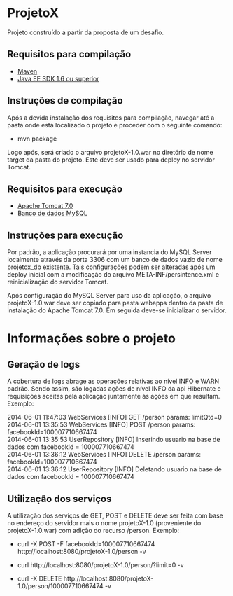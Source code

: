 ProjetoX
========
Projeto construído a partir da proposta de um desafio.

Requisitos para compilação
-------------------------------------------
 * [Maven](http://maven.apache.org/download.cgi)
 * [Java EE SDK 1.6 ou superior](http://www.oracle.com/technetwork/java/javaee/downloads/java-ee-sdk-7-downloads-1956236.html)

Instruções de compilação
------------------------------------

Após a devida instalação dos requisitos para compilação, navegar até a pasta onde está localizado o projeto e proceder com o seguinte comando:

* mvn package

Logo após, será criado o arquivo projetoX-1.0.war no diretório de nome target da pasta do projeto. Este deve ser usado para deploy no servidor Tomcat.

Requisitos para execução
-------------------------------------
* [Apache Tomcat 7.0](http://tomcat.apache.org/download-70.cgi)
* [Banco de dados MySQL](http://dev.mysql.com/downloads/mysql/5.6.html)

Instruções para execução
-------------------------------------
Por padrão, a aplicação procurará por uma instancia do MySQL Server localmente através da porta 3306 com um banco de dados vazio de nome projetox_db existente. Tais configurações podem ser alteradas após um deploy inicial com a modificação do arquivo META-INF/persintence.xml e reinicialização do servidor Tomcat.

Após configuração do MySQL Server para uso da aplicação, o arquivo projetoX-1.0.war deve ser copiado para pasta webapps dentro da pasta de instalação do Apache Tomcat 7.0. Em seguida deve-se inicializar o servidor.

Informações sobre o projeto
====================

Geração de logs
-----------------------
A cobertura de logs abrage as operações relativas ao nível INFO e WARN padrão. Sendo assim, são logadas ações de nível INFO da api Hibernate e requisições aceitas pela aplicação juntamente às ações em que resultam. Exemplo:

2014-06-01 11:47:03 WebServices [INFO] GET /person params: limitQtd=0<br>
2014-06-01 13:35:53 WebServices [INFO] POST /person params: facebookId=100007710667474<br>
2014-06-01 13:35:53 UserRepository [INFO] Inserindo usuario na base de dados com facebookId = 100007710667474<br>
2014-06-01 13:36:12 WebServices [INFO] DELETE /person params: facebookId=100007710667474<br>
2014-06-01 13:36:12 UserRepository [INFO] Deletando usuario na base de dados com facebookId = 100007710667474<br>

Utilização dos serviços
--------------------------------
A utilização dos serviços de GET, POST e DELETE deve ser feita com base no endereço do servidor mais o nome projetoX-1.0 (proveniente do projetoX-1.0.war) com adição do recurso /person. Exemplo:
 
* curl -X POST -F facebookId=100007710667474 http://localhost:8080/projetoX-1.0/person -v

* curl http://localhost:8080/projetoX-1.0/person/?limit=0 -v

* curl -X DELETE http://localhost:8080/projetoX-1.0/person/100007710667474 -v

